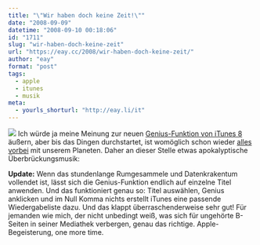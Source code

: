 ```yaml
---
title: "\"Wir haben doch keine Zeit!\""
date: "2008-09-09"
datetime: "2008-09-10 00:18:06"
id: "1711"
slug: "wir-haben-doch-keine-zeit"
url: "https://eay.cc/2008/wir-haben-doch-keine-zeit/"
author: "eay"
format: "post"
tags:
  - apple
  - itunes
  - musik
meta:
  - yourls_shorturl: "http://eay.li/it"
---
```


![](/uploads/2008/genius.gif) Ich würde ja meine Meinung zur neuen [Genius-Funktion von iTunes 8](http://www.fscklog.com/2008/09/apple-stellt-it.html) äußern, aber bis das Dingen durchstartet, ist womöglich schon wieder [alles vorbei](//eay.cc/2008/wer-hat-angst-vorm-schwarzen-loch/) mit unserem Planeten. Daher an dieser Stelle etwas apokalyptische Überbrückungsmusik:

**Update:** Wenn das stundenlange Rumgesammele und Datenkrakentum vollendet ist, lässt sich die Genius-Funktion endlich auf einzelne Titel anwenden. Und das funktioniert genau so: Titel auswählen, Genius anklicken und im Null Komma nichts erstellt iTunes eine passende Wiedergabeliste dazu. Und das klappt überraschenderweise sehr gut! Für jemanden wie mich, der nicht unbedingt weiß, was sich für ungehörte B-Seiten in seiner Mediathek verbergen, genau das richtige. Apple-Begeisterung, one more time.
